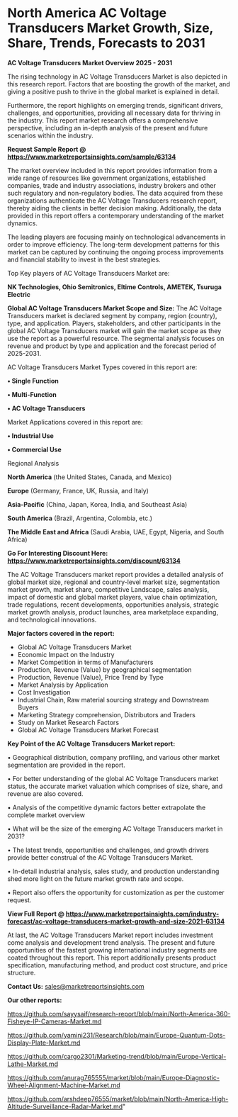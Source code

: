  # North America AC Voltage Transducers Market Growth, Size, Share, Trends, Forecasts to 2031

<Strong> AC Voltage Transducers Market Overview 2025 - 2031</strong>

The rising technology in AC Voltage Transducers Market is also depicted in this research report. Factors that are boosting the growth of the market, and giving a positive push to thrive in the global market is explained in detail.

Furthermore, the report highlights on emerging trends, significant drivers, challenges, and opportunities, providing all necessary data for thriving in the industry. This report market research offers a comprehensive perspective, including an in-depth analysis of the present and future scenarios within the industry.

<strong>Request Sample Report @ <a href=https://www.marketreportsinsights.com/sample/63134>https://www.marketreportsinsights.com/sample/63134</a></strong>

The market overview included in this report provides information from a wide range of resources like government organizations, established companies, trade and industry associations, industry brokers and other such regulatory and non-regulatory bodies. The data acquired from these organizations authenticate the AC Voltage Transducers research report, thereby aiding the clients in better decision making. Additionally, the data provided in this report offers a contemporary understanding of the market dynamics.

The leading players are focusing mainly on technological advancements in order to improve efficiency. The long-term development patterns for this market can be captured by continuing the ongoing process improvements and financial stability to invest in the best strategies.

Top Key players of AC Voltage Transducers Market are:

<strong>NK Technologies, Ohio Semitronics, Eltime Controls, AMETEK, Tsuruga Electric</strong>

<strong><b>Global AC Voltage Transducers Market Scope and Size:</b></strong>
The AC Voltage Transducers market is declared segment by company, region (country), type, and application. Players, stakeholders, and other participants in the global AC Voltage Transducers market will gain the market scope as they use the report as a powerful resource. The segmental analysis focuses on revenue and product by type and application and the forecast period of 2025-2031.

AC Voltage Transducers Market Types covered in this report are:

<strong>• Single Function

• Multi-Function

• AC Voltage Transducers</strong>

Market Applications covered in this report are:

<strong>• Industrial Use

• Commercial Use</strong> 

Regional Analysis

<strong>North America</strong> (the United States, Canada, and Mexico)

<strong>Europe</strong> (Germany, France, UK, Russia, and Italy)

<strong>Asia-Pacific</strong> (China, Japan, Korea, India, and Southeast Asia)

<strong>South America</strong> (Brazil, Argentina, Colombia, etc.)

<strong>The Middle East and Africa</strong> (Saudi Arabia, UAE, Egypt, Nigeria, and South Africa)

<strong>Go For Interesting Discount Here: <a href=https://www.marketreportsinsights.com/discount/63134>https://www.marketreportsinsights.com/discount/63134</a></strong>

The AC Voltage Transducers market report provides a detailed analysis of global market size, regional and country-level market size, segmentation market growth, market share, competitive Landscape, sales analysis, impact of domestic and global market players, value chain optimization, trade regulations, recent developments, opportunities analysis, strategic market growth analysis, product launches, area marketplace expanding, and technological innovations.

<strong><b>Major factors covered in the report:</b></strong>
<ul>
  <li>Global AC Voltage Transducers Market </li>
  <li>Economic Impact on the Industry</li>
  <li>Market Competition in terms of Manufacturers</li>
  <li>Production, Revenue (Value) by geographical segmentation</li>
  <li>Production, Revenue (Value), Price Trend by Type</li>
  <li>Market Analysis by Application</li>
  <li>Cost Investigation</li>
  <li>Industrial Chain, Raw material sourcing strategy and Downstream Buyers</li>
  <li>Marketing Strategy comprehension, Distributors and Traders</li>
  <li>Study on Market Research Factors</li>
  <li>Global AC Voltage Transducers Market Forecast</li>
</ul>

<strong><b>Key Point of the AC Voltage Transducers Market report:</b></strong>

• Geographical distribution, company profiling, and various other market segmentation are provided in the report.

• For better understanding of the global AC Voltage Transducers market status, the accurate market valuation which comprises of size, share, and revenue are also covered.

• Analysis of the competitive dynamic factors better extrapolate the complete market overview

• What will be the size of the emerging AC Voltage Transducers market in 2031?

• The latest trends, opportunities and challenges, and growth drivers provide better construal of the AC Voltage Transducers Market.

• In-detail industrial analysis, sales study, and production understanding shed more light on the future market growth rate and scope.

• Report also offers the opportunity for customization as per the customer request.

<strong><b>View Full Report @ <a href=https://www.marketreportsinsights.com/industry-forecast/ac-voltage-transducers-market-growth-and-size-2021-63134>https://www.marketreportsinsights.com/industry-forecast/ac-voltage-transducers-market-growth-and-size-2021-63134</a></b></strong>


At last, the AC Voltage Transducers Market report includes investment come analysis and development trend analysis. The present and future opportunities of the fastest growing international industry segments are coated throughout this report. This report additionally presents product specification, manufacturing method, and product cost structure, and price structure.

<strong>Contact Us:</strong>
sales@marketreportsinsights.com

<strong>Our other reports:</strong>

<a href=https://github.com/sayysaif/research-report/blob/main/North-America-360-Fisheye-IP-Cameras-Market.md>https://github.com/sayysaif/research-report/blob/main/North-America-360-Fisheye-IP-Cameras-Market.md</a>

<a href=https://github.com/yamini231/Research/blob/main/Europe-Quantum-Dots-Display-Plate-Market.md>https://github.com/yamini231/Research/blob/main/Europe-Quantum-Dots-Display-Plate-Market.md</a>

<a href=https://github.com/cargo2301/Marketing-trend/blob/main/Europe-Vertical-Lathe-Market.md>https://github.com/cargo2301/Marketing-trend/blob/main/Europe-Vertical-Lathe-Market.md</a>

<a href=https://github.com/anurag765555/market/blob/main/Europe-Diagnostic-Wheel-Alignment-Machine-Market.md>https://github.com/anurag765555/market/blob/main/Europe-Diagnostic-Wheel-Alignment-Machine-Market.md</a>

<a href=https://github.com/arshdeep76555/market/blob/main/North-America-High-Altitude-Surveillance-Radar-Market.md>https://github.com/arshdeep76555/market/blob/main/North-America-High-Altitude-Surveillance-Radar-Market.md</a>"
